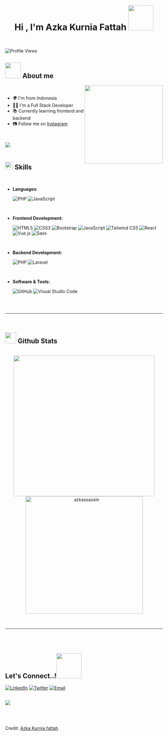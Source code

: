 <h1 align="center"><b>Hi , I'm Azka Kurnia Fattah </b><img src="https://media4.giphy.com/media/v1.Y2lkPTc5MGI3NjExZWJ5YXB5Y3BzaHVxeW93YWxwOGp6ZHNtOTVwM3B6d2poMWlrOGtzOSZlcD12MV9pbnRlcm5hbF9naWZfYnlfaWQmY3Q9cw/kBZ212yGzFaxgkSIKW/giphy.gif" width="80"></h1>

<br>

![Profile Views](https://komarev.com/ghpvc/?username=azkassassin&color=blueviolet)




## <picture><img src = "https://media4.giphy.com/media/v1.Y2lkPTc5MGI3NjExMXByZWFsaHdrY204aDA0bTNpOTFkcDFjbW1lNDJsZDJ0bzNhZ2pxbyZlcD12MV9pbnRlcm5hbF9naWZfYnlfaWQmY3Q9cw/k76eCxLAYwyjyFXClf/giphy.gif" width = 50px></picture> **About me**

<picture> <img align="right" src="https://media.giphy.com/media/LBFPLXkgoVm80dx6sP/giphy.gif?cid=790b7611sjdelg9j89s3pznzkksmf65b308gskrqepejdgg2&ep=v1_stickers_search&rid=giphy.gif&ct=s" width = 250px></picture>

<br>

- 🌍 I'm from Indonesia  
- 👨‍💻 I'm a Full Stack Developer  
- 📚 Currently learning frontend and backend  
- 📷 Follow me on [Instagram](https://instagram.com/zkaknfth_)

<br>

<img src="https://user-images.githubusercontent.com/73097560/115834477-dbab4500-a447-11eb-908a-139a6edaec5c.gif"><br><br>

## <img src="https://media2.giphy.com/media/QssGEmpkyEOhBCb7e1/giphy.gif?cid=ecf05e47a0n3gi1bfqntqmob8g9aid1oyj2wr3ds3mg700bl&rid=giphy.gif" width ="25"><b> Skills</b>
<br>

<p align="center">

- **Languages**:

    ![PHP](https://img.shields.io/badge/PHP-777BB4?style=flat&logo=php&logoColor=white) 
    ![JavaScript](https://img.shields.io/badge/JavaScript-F7DF1E?style=flat&logo=javascript&logoColor=black)

<br>

- **Frontend Development:**

    ![HTML5](https://img.shields.io/badge/HTML5-E34F26?style=flat&logo=html5&logoColor=white)
    ![CSS3](https://img.shields.io/badge/CSS3-1572B6?style=flat&logo=css3&logoColor=white)
    ![Bootstrap](https://img.shields.io/badge/Bootstrap-563D7C?style=flat&logo=bootstrap&logoColor=white)
    ![JavaScript](https://img.shields.io/badge/JavaScript-F7DF1E?style=flat&logo=javascript&logoColor=white)
    ![Tailwind CSS](https://img.shields.io/badge/TailwindCSS-38B2AC?style=flat&logo=tailwindcss&logoColor=white)
    ![React](https://img.shields.io/badge/React-61DAFB?style=flat&logo=react&logoColor=white)
    ![Vue.js](https://img.shields.io/badge/Vue.js-41B883?style=flat&logo=vue.js&logoColor=white)
    ![Sass](https://img.shields.io/badge/Sass-CC6699?style=flat&logo=sass&logoColor=white)

<br>

- **Backend Development:**

    ![PHP](https://img.shields.io/badge/PHP-777BB4?style=flat&logo=php&logoColor=white)
    ![Laravel](https://img.shields.io/badge/Laravel-FF2D20?style=flat&logo=laravel&logoColor=white)

<br>

- **Software & Tools:**

    ![GitHub](https://img.shields.io/badge/GitHub-181717?style=flat&logo=github&logoColor=white)
    ![Visual Studio Code](https://img.shields.io/badge/VSCode-007ACC?style=flat&logo=visual-studio-code&logoColor=white)

</p>

<br>
<br>

-----

<br>


## <img src="https://media.giphy.com/media/iY8CRBdQXODJSCERIr/giphy.gif" width="35"><b> Github Stats </b>
<br>

<div align="center">
  
<a href="https://github.com/azkassassin/">
  <img src="https://github-readme-stats.vercel.app/api?username=azkassassin&show_icons=true&theme=tokyonight" width="450"/>
  <img src="https://github-readme-stats.vercel.app/api/top-langs/?username=anuraghazra&layout=compact&show_icons=true&theme=cobalt" width="375"  alt="azkassassin"/>

</a>
</div>

<br>
<br>

-----

<br>
<br>

## <b> Let's Connect..!</b><img src="https://media3.giphy.com/media/v1.Y2lkPTc5MGI3NjExY3I0NHU0bG9zaHg5NWlweWhkYWZweHI4MGh6N3Q5ajUwOTd1a2o0ayZlcD12MV9pbnRlcm5hbF9naWZfYnlfaWQmY3Q9cw/x8OcbWI1OxszLBBViw/giphy.gif" width ="80">

[![LinkedIn](https://img.shields.io/badge/LinkedIn-AzkaKurnia-blue?style=flat&logo=linkedin)](https://linkedin.com/in/azkassasin)
[![Twitter](https://img.shields.io/badge/Twitter-AzkaKurnia-blue?style=flat&logo=twitter)](https://twitter.com/azkassasin)
[![Email](https://img.shields.io/badge/Email-AzkaKurnia-red?style=flat&logo=gmail)](mailto:azkaknfth@gmail.com)

<br>
<img src="https://user-images.githubusercontent.com/73097560/115834477-dbab4500-a447-11eb-908a-139a6edaec5c.gif">
<br>
<br>
<br>

<div align='center'>

</div>
<br>

Credit: [Azka Kurnia fattah](https://github.com/azkassassin)

